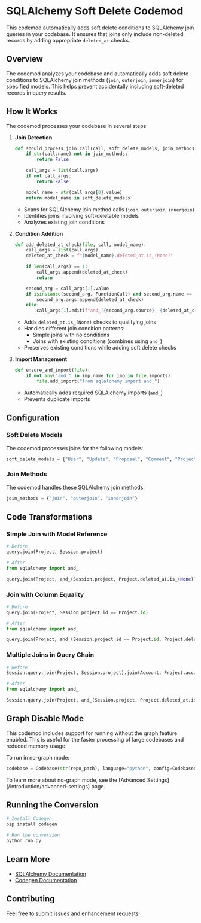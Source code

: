 # SQLAlchemy Soft Delete Codemod

This codemod automatically adds soft delete conditions to SQLAlchemy join queries in your codebase. It ensures that joins only include non-deleted records by adding appropriate `deleted_at` checks.

## Overview

The codemod analyzes your codebase and automatically adds soft delete conditions to SQLAlchemy join methods (`join`, `outerjoin`, `innerjoin`) for specified models. This helps prevent accidentally including soft-deleted records in query results.

## How It Works

The codemod processes your codebase in several steps:

1. **Join Detection**

   ```python
   def should_process_join_call(call, soft_delete_models, join_methods):
       if str(call.name) not in join_methods:
           return False

       call_args = list(call.args)
       if not call_args:
           return False

       model_name = str(call_args[0].value)
       return model_name in soft_delete_models
   ```

   - Scans for SQLAlchemy join method calls (`join`, `outerjoin`, `innerjoin`)
   - Identifies joins involving soft-deletable models
   - Analyzes existing join conditions

1. **Condition Addition**

   ```python
   def add_deleted_at_check(file, call, model_name):
       call_args = list(call.args)
       deleted_at_check = f"{model_name}.deleted_at.is_(None)"

       if len(call_args) == 1:
           call_args.append(deleted_at_check)
           return

       second_arg = call_args[1].value
       if isinstance(second_arg, FunctionCall) and second_arg.name == "and_":
           second_arg.args.append(deleted_at_check)
       else:
           call_args[1].edit(f"and_({second_arg.source}, {deleted_at_check})")
   ```

   - Adds `deleted_at.is_(None)` checks to qualifying joins
   - Handles different join condition patterns:
     - Simple joins with no conditions
     - Joins with existing conditions (combines using `and_`)
   - Preserves existing conditions while adding soft delete checks

1. **Import Management**

   ```python
   def ensure_and_import(file):
       if not any("and_" in imp.name for imp in file.imports):
           file.add_import("from sqlalchemy import and_")
   ```

   - Automatically adds required SQLAlchemy imports (`and_`)
   - Prevents duplicate imports

## Configuration

### Soft Delete Models

The codemod processes joins for the following models:

```python
soft_delete_models = {"User", "Update", "Proposal", "Comment", "Project", "Team", "SavedSession"}
```

### Join Methods

The codemod handles these SQLAlchemy join methods:

```python
join_methods = {"join", "outerjoin", "innerjoin"}
```

## Code Transformations

### Simple Join with Model Reference

```python
# Before
query.join(Project, Session.project)

# After
from sqlalchemy import and_

query.join(Project, and_(Session.project, Project.deleted_at.is_(None)))
```

### Join with Column Equality

```python
# Before
query.join(Project, Session.project_id == Project.id)

# After
from sqlalchemy import and_

query.join(Project, and_(Session.project_id == Project.id, Project.deleted_at.is_(None)))
```

### Multiple Joins in Query Chain

```python
# Before
Session.query.join(Project, Session.project).join(Account, Project.account).outerjoin(Proposal, Session.proposal)

# After
from sqlalchemy import and_

Session.query.join(Project, and_(Session.project, Project.deleted_at.is_(None))).join(Account, Project.account).outerjoin(Proposal, and_(Session.proposal, Proposal.deleted_at.is_(None)))
```

## Graph Disable Mode

This codemod includes support for running without the graph feature enabled. This is useful for the faster processing of large codebases and reduced memory usage.

To run in no-graph mode:

```python
codebase = Codebase(str(repo_path), language="python", config=CodebaseConfig(disable_graph=True))
```

<Notes>
To learn more about no-graph mode, see the [Advanced Settings](/introduction/advanced-settings) page.
</Notes>

## Running the Conversion

```bash
# Install Codegen
pip install codegen

# Run the conversion
python run.py
```

## Learn More

- [SQLAlchemy Documentation](https://docs.sqlalchemy.org/en/20/)
- [Codegen Documentation](https://graph-sitter.com)

## Contributing

Feel free to submit issues and enhancement requests!
